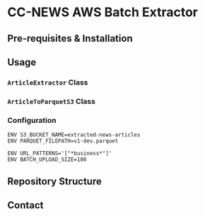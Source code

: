 # CC-NEWS AWS Batch Extractor

## Pre-requisites & Installation

## Usage

### `ArticleExtractor` Class

### `ArticleToParquetS3` Class

### Configuration

```docker
ENV S3_BUCKET_NAME=extracted-news-articles
ENV PARQUET_FILEPATH=v1-dev.parquet

ENV URL_PATTERNS='["*business*"]'
ENV BATCH_UPLOAD_SIZE=100
```

## Repository Structure

## Contact